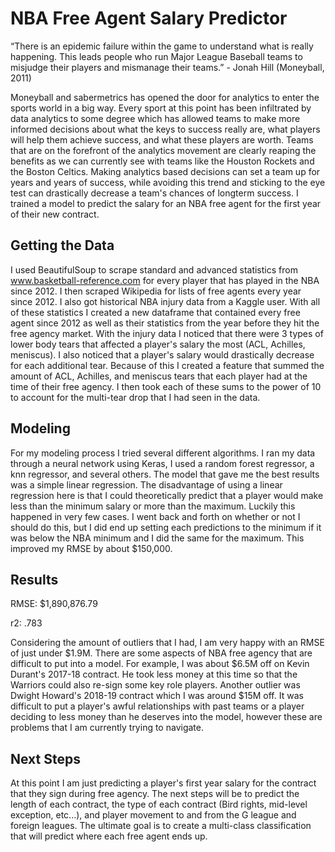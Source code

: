 # NBA Free Agent Salary Predictor

“There is an epidemic failure within the game to understand what is really happening. This leads people who run Major League Baseball teams to misjudge their players and mismanage their teams.”
  							                - Jonah Hill (Moneyball, 2011)

Moneyball and sabermetrics has opened the door for analytics to enter the sports world in a big way. Every sport at this point has been infiltrated by data analytics to some degree which has allowed teams to make more informed decisions about what the keys to success really are, what players will help them achieve success, and what these players are worth. Teams that are on the forefront of the analytics movement are clearly reaping the benefits as we can currently see with teams like the Houston Rockets and the Boston Celtics. Making analytics based decisions can set a team up for years and years of success, while avoiding this trend and sticking to the eye test can drastically decrease a team's chances of longterm success. I trained a model to predict the salary for an NBA free agent for the first year of their new contract.

## Getting the Data

I used BeautifulSoup to scrape standard and advanced statistics from www.basketball-reference.com for every player that has played in the NBA since 2012. I then scraped Wikipedia for lists of free agents every year since 2012. I also got historical NBA injury data from a Kaggle user. With all of these statistics I created a new dataframe that contained every free agent since 2012 as well as their statistics from the year before they hit the free agency market. With the injury data I noticed that there were 3 types of lower body tears that affected a player's salary the most (ACL, Achilles, meniscus). I also noticed that a player's salary would drastically decrease for each additional tear. Because of this I created a feature that summed the amount of ACL, Achilles, and meniscus tears that each player had at the time of their free agency. I then took each of these sums to the power of 10 to account for the multi-tear drop that I had seen in the data.

## Modeling

For my modeling process I tried several different algorithms. I ran my data through a neural network using Keras, I used a random forest regressor, a knn regressor, and several others. The model that gave me the best results was a simple linear regression. The disadvantage of using a linear regression here is that I could theoretically predict that a player would make less than the minimum salary or more than the maximum. Luckily this happened in very few cases. I went back and forth on whether or not I should do this, but I did end up setting each predictions to the minimum if it was below the NBA minimum and I did the same for the maximum. This improved my RMSE by about $150,000.

## Results

RMSE: $1,890,876.79

r2: .783

Considering the amount of outliers that I had, I am very happy with an RMSE of just under $1.9M. There are some aspects of NBA free agency that are difficult to put into a model. For example, I was about $6.5M off on Kevin Durant's 2017-18 contract. He took less money at this time so that the Warriors could also re-sign some key role players. Another outlier was Dwight Howard's 2018-19 contract which I was around $15M off. It was difficult to put a player's awful relationships with past teams or a player deciding to less money than he deserves into the model, however these are problems that I am currently trying to navigate.

## Next Steps

At this point I am just predicting a player's first year salary for the contract that they sign during free agency. The next steps will be to predict the length of each contract, the type of each contract (Bird rights, mid-level exception, etc...), and player movement to and from the G league and foreign leagues. The ultimate goal is to create a multi-class classification that will predict where each free agent ends up.
